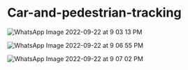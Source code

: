 # Car-and-pedestrian-tracking

![WhatsApp Image 2022-09-22 at 9 03 13 PM](https://user-images.githubusercontent.com/114169256/191790336-14f527b5-dfaf-426a-aa1a-cb2e667d179a.jpeg)


![WhatsApp Image 2022-09-22 at 9 06 55 PM](https://user-images.githubusercontent.com/114169256/191790948-0db9000b-17bb-44cd-9f72-92971eae4a81.jpeg)


![WhatsApp Image 2022-09-22 at 9 07 02 PM](https://user-images.githubusercontent.com/114169256/191790962-e2d99c6a-8dca-415c-9a9e-6250982b438b.jpeg)
